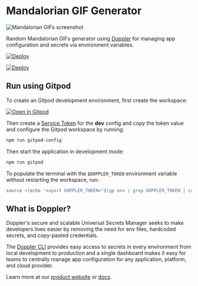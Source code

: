 # Mandalorian GIF Generator

![Mandalorian GIFs screenshot](https://repository-images.githubusercontent.com/379081767/a7410806-d70e-43b5-965d-2d954ced4269)

Random Mandalorian GIFs generator using [Doppler](https://www.doppler.com) for managing app configuration and secrets via environment variables.

[![Deploy](https://raw.githubusercontent.com/DopplerUniversity/app-config-templates/main/doppler-button.svg)](https://dashboard.doppler.com/workplace/template/import?template=https://github.com/DopplerUniversity/mandalorian-gifs-node/blob/main/doppler-template.yaml)

[![Deploy](https://www.herokucdn.com/deploy/button.svg)](https://heroku.com/deploy?template=https://github.com/DopplerUniversity/mandalorian-gifs-node/tree/main)

## Run using Gitpod

To create an Gitpod development environment, first create the workspace:

[![Open in Gitpod](https://gitpod.io/button/open-in-gitpod.svg)](https://gitpod.io/#https://github.com/DopplerUniversity/mandalorian-gifs-node)

Then create a [Service Token](https://docs.doppler.com/docs/enclave-service-tokens) for the **dev** config and copy the token value and configure the Gitpod workspace by running:

```sh
npm run gitpod-config
```

Then start the application in development mode:

```sh
npm run gitpod
```

To populate the terminal with the `$DOPPLER_TOKEN` environment variable without restarting the workspace, run:

```sh
source <(echo 'export DOPPLER_TOKEN="$(gp env | grep DOPPLER_TOKEN | cut -d '=' -f 2)"')
```

## What is Doppler?

Doppler's secure and scalable Universal Secrets Manager seeks to make developers lives easier by removing the need for env files, hardcoded secrets, and copy-pasted credentials.

The [Doppler CLI](https://docs.doppler.com/docs) provides easy access to secrets in every environment from local development to production and a single dashboard makes it easy for teams to centrally manage app configuration for any application, platform, and cloud provider.

Learn more at our [product website](https://doppler.com) or [docs](https://docs.doppler.com/docs/).
